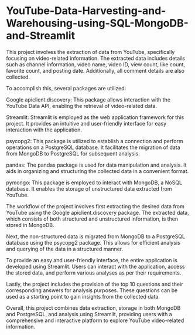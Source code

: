 # YouTube-Data-Harvesting-and-Warehousing-using-SQL-MongoDB-and-Streamlit
This project involves the extraction of data from YouTube, specifically focusing on video-related information. The extracted data includes details such as channel information, video name, video ID, view count, like count, favorite count, and posting date. Additionally, all comment details are also collected.

To accomplish this, several packages are utilized:

Google apiclient.discovery: This package allows interaction with the YouTube Data API, enabling the retrieval of video-related data.

Streamlit: Streamlit is employed as the web application framework for this project. It provides an intuitive and user-friendly interface for easy interaction with the application.

psycopg2: This package is utilized to establish a connection and perform operations on a PostgreSQL database. It facilitates the migration of data from MongoDB to PostgreSQL for subsequent analysis.

pandas: The pandas package is used for data manipulation and analysis. It aids in organizing and structuring the collected data in a convenient format.

pymongo: This package is employed to interact with MongoDB, a NoSQL database. It enables the storage of unstructured data extracted from YouTube.

The workflow of the project involves first extracting the desired data from YouTube using the Google apiclient.discovery package. The extracted data, which consists of both structured and unstructured information, is then stored in MongoDB.

Next, the non-structured data is migrated from MongoDB to a PostgreSQL database using the psycopg2 package. This allows for efficient analysis and querying of the data in a structured manner.

To provide an easy and user-friendly interface, the entire application is developed using Streamlit. Users can interact with the application, access the stored data, and perform various analyses as per their requirements.

Lastly, the project includes the provision of the top 10 questions and their corresponding answers for analysis purposes. These questions can be used as a starting point to gain insights from the collected data.

Overall, this project combines data extraction, storage in both MongoDB and PostgreSQL, and analysis using Streamlit, providing users with a comprehensive and interactive platform to explore YouTube video-related information.
